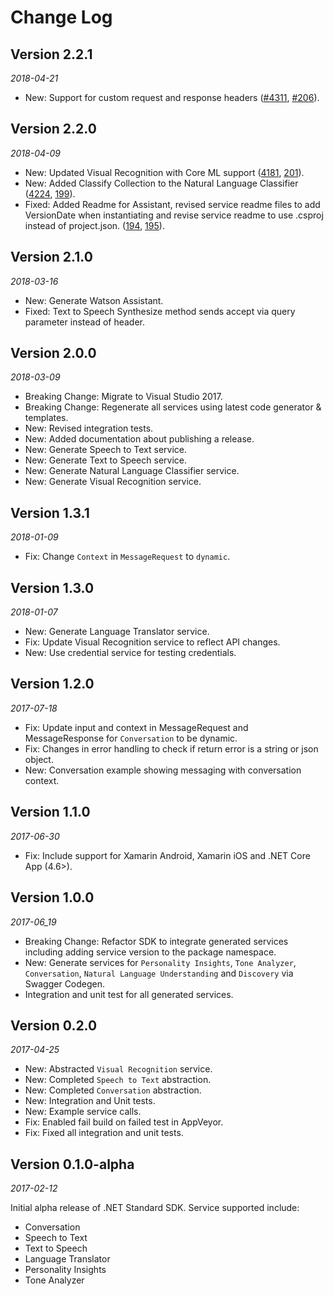 Change Log
==========
## Version 2.2.1
_2018-04-21_
* New: Support for custom request and response headers ([#4311](https://github.ibm.com/Watson/developer-experience/issues/4311), [#206](https://github.com/watson-developer-cloud/dotnet-standard-sdk/pull/206)).

## Version 2.2.0
_2018-04-09_
* New: Updated Visual Recognition with Core ML support ([4181](https://zenhub.innovate.ibm.com/app/workspace/o/watson/developer-experience/issues/4181), [201](https://github.com/watson-developer-cloud/dotnet-standard-sdk/pull/201)).
* New: Added Classify Collection to the Natural Language Classifier ([4224](https://zenhub.innovate.ibm.com/app/workspace/o/watson/developer-experience/issues/4224), [199](https://github.com/watson-developer-cloud/dotnet-standard-sdk/pull/199)).
* Fixed: Added Readme for Assistant, revised service readme files to add VersionDate when instantiating and revise service readme to use .csproj instead of project.json. ([194](https://github.com/watson-developer-cloud/dotnet-standard-sdk/issues/194), [195](https://github.com/watson-developer-cloud/dotnet-standard-sdk/pull/195)).

## Version 2.1.0
_2018-03-16_
* New: Generate Watson Assistant.
* Fixed: Text to Speech Synthesize method sends accept via query parameter instead of header.

## Version 2.0.0
_2018-03-09_
* Breaking Change: Migrate to Visual Studio 2017.
* Breaking Change: Regenerate all services using latest code generator & templates.
* New: Revised integration tests.
* New: Added documentation about publishing a release.
* New: Generate Speech to Text service.
* New: Generate Text to Speech service.
* New: Generate Natural Language Classifier service.
* New: Generate Visual Recognition service.

## Version 1.3.1
_2018-01-09_
* Fix: Change `Context` in `MessageRequest` to `dynamic`.

## Version 1.3.0
_2018-01-07_
* New: Generate Language Translator service.
* Fix: Update Visual Recognition service to reflect API changes.
* New: Use credential service for testing credentials.

## Version 1.2.0
_2017-07-18_
* Fix: Update input and context in MessageRequest and MessageResponse for `Conversation` to be dynamic.
* Fix: Changes in error handling to check if return error is a string or json object.
* New: Conversation example showing messaging with conversation context.

## Version 1.1.0
_2017-06-30_
* Fix: Include support for Xamarin Android, Xamarin iOS and .NET Core App (4.6>).

## Version 1.0.0
_2017-06_19_
* Breaking Change: Refactor SDK to integrate generated services including adding service version to the package namespace.
* New: Generate services for `Personality Insights`, `Tone Analyzer`, `Conversation`, `Natural Language Understanding` and `Discovery` via Swagger Codegen.
* Integration and unit test for all generated services.

## Version 0.2.0
_2017-04-25_

* New: Abstracted `Visual Recognition` service.
* New: Completed `Speech to Text` abstraction.
* New: Completed `Conversation` abstraction.
* New: Integration and Unit tests.
* New: Example service calls.
* Fix: Enabled fail build on failed test in AppVeyor.
* Fix: Fixed all integration and unit tests.

## Version 0.1.0-alpha
_2017-02-12_

Initial alpha release of .NET Standard SDK. Service supported include:
* Conversation
* Speech to Text
* Text to Speech
* Language Translator
* Personality Insights
* Tone Analyzer

